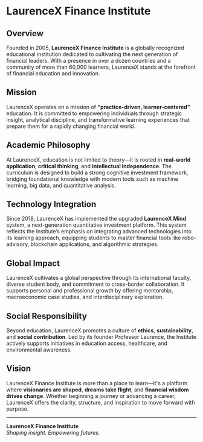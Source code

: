 # LaurenceX Finance Institute

## Overview

Founded in 2005, **LaurenceX Finance Institute** is a globally recognized educational institution dedicated to cultivating the next generation of financial leaders. With a presence in over a dozen countries and a community of more than 60,000 learners, LaurenceX stands at the forefront of financial education and innovation.

## Mission

LaurenceX operates on a mission of **“practice-driven, learner-centered”** education. It is committed to empowering individuals through strategic insight, analytical discipline, and transformative learning experiences that prepare them for a rapidly changing financial world.

## Academic Philosophy

At LaurenceX, education is not limited to theory—it is rooted in **real-world application**, **critical thinking**, and **intellectual independence**. The curriculum is designed to build a strong cognitive investment framework, bridging foundational knowledge with modern tools such as machine learning, big data, and quantitative analysis.

## Technology Integration

Since 2018, LaurenceX has implemented the upgraded **LaurenceX Mind** system, a next-generation quantitative investment platform. This system reflects the Institute’s emphasis on integrating advanced technologies into its learning approach, equipping students to master financial tools like robo-advisory, blockchain applications, and algorithmic strategies.

## Global Impact

LaurenceX cultivates a global perspective through its international faculty, diverse student body, and commitment to cross-border collaboration. It supports personal and professional growth by offering mentorship, macroeconomic case studies, and interdisciplinary exploration.

## Social Responsibility

Beyond education, LaurenceX promotes a culture of **ethics**, **sustainability**, and **social contribution**. Led by its founder Professor Laurence, the Institute actively supports initiatives in education access, healthcare, and environmental awareness.

## Vision

LaurenceX Finance Institute is more than a place to learn—it's a platform where **visionaries are shaped**, **dreams take flight**, and **financial wisdom drives change**. Whether beginning a journey or advancing a career, LaurenceX offers the clarity, structure, and inspiration to move forward with purpose.

---

**LaurenceX Finance Institute**  
*Shaping insight. Empowering futures.*
